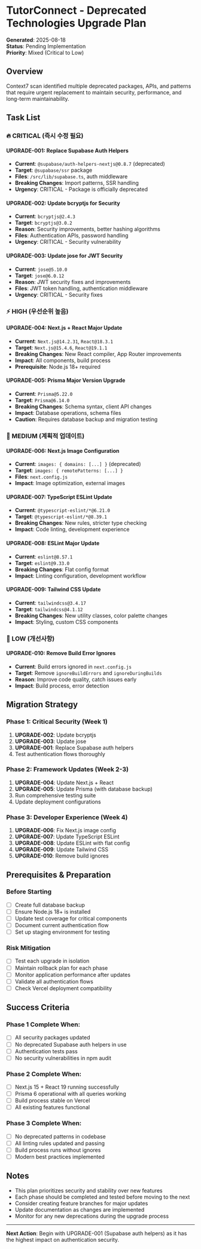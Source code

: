 # TutorConnect - Deprecated Technologies Upgrade Plan

**Generated**: 2025-08-18  
**Status**: Pending Implementation  
**Priority**: Mixed (Critical to Low)

## Overview
Context7 scan identified multiple deprecated packages, APIs, and patterns that require urgent replacement to maintain security, performance, and long-term maintainability.

## Task List

### 🔥 CRITICAL (즉시 수정 필요)

#### UPGRADE-001: Replace Supabase Auth Helpers
- **Current**: `@supabase/auth-helpers-nextjs@0.8.7` (deprecated)
- **Target**: `@supabase/ssr` package
- **Files**: `/src/lib/supabase.ts`, auth middleware
- **Breaking Changes**: Import patterns, SSR handling
- **Urgency**: CRITICAL - Package is officially deprecated

#### UPGRADE-002: Update bcryptjs for Security
- **Current**: `bcryptjs@2.4.3`
- **Target**: `bcryptjs@3.0.2`
- **Reason**: Security improvements, better hashing algorithms
- **Files**: Authentication APIs, password handling
- **Urgency**: CRITICAL - Security vulnerability

#### UPGRADE-003: Update jose for JWT Security
- **Current**: `jose@5.10.0`
- **Target**: `jose@6.0.12`
- **Reason**: JWT security fixes and improvements
- **Files**: JWT token handling, authentication middleware
- **Urgency**: CRITICAL - Security fixes

### ⚡ HIGH (우선순위 높음)

#### UPGRADE-004: Next.js + React Major Update
- **Current**: `Next.js@14.2.31`, `React@18.3.1`
- **Target**: `Next.js@15.4.6`, `React@19.1.1`
- **Breaking Changes**: New React compiler, App Router improvements
- **Impact**: All components, build process
- **Prerequisite**: Node.js 18+ required

#### UPGRADE-005: Prisma Major Version Upgrade
- **Current**: `Prisma@5.22.0`
- **Target**: `Prisma@6.14.0`
- **Breaking Changes**: Schema syntax, client API changes
- **Impact**: Database operations, schema files
- **Caution**: Requires database backup and migration testing

### 📌 MEDIUM (계획적 업데이트)

#### UPGRADE-006: Next.js Image Configuration
- **Current**: `images: { domains: [...] }` (deprecated)
- **Target**: `images: { remotePatterns: [...] }`
- **Files**: `next.config.js`
- **Impact**: Image optimization, external images

#### UPGRADE-007: TypeScript ESLint Update
- **Current**: `@typescript-eslint/*@6.21.0`
- **Target**: `@typescript-eslint/*@8.39.1`
- **Breaking Changes**: New rules, stricter type checking
- **Impact**: Code linting, development experience

#### UPGRADE-008: ESLint Major Update
- **Current**: `eslint@8.57.1`
- **Target**: `eslint@9.33.0`
- **Breaking Changes**: Flat config format
- **Impact**: Linting configuration, development workflow

#### UPGRADE-009: Tailwind CSS Update
- **Current**: `tailwindcss@3.4.17`
- **Target**: `tailwindcss@4.1.12`
- **Breaking Changes**: New utility classes, color palette changes
- **Impact**: Styling, custom CSS components

### 📝 LOW (개선사항)

#### UPGRADE-010: Remove Build Error Ignores
- **Current**: Build errors ignored in `next.config.js`
- **Target**: Remove `ignoreBuildErrors` and `ignoreDuringBuilds`
- **Reason**: Improve code quality, catch issues early
- **Impact**: Build process, error detection

## Migration Strategy

### Phase 1: Critical Security (Week 1)
1. **UPGRADE-002**: Update bcryptjs
2. **UPGRADE-003**: Update jose
3. **UPGRADE-001**: Replace Supabase auth helpers
4. Test authentication flows thoroughly

### Phase 2: Framework Updates (Week 2-3)
1. **UPGRADE-004**: Update Next.js + React
2. **UPGRADE-005**: Update Prisma (with database backup)
3. Run comprehensive testing suite
4. Update deployment configurations

### Phase 3: Developer Experience (Week 4)
1. **UPGRADE-006**: Fix Next.js image config
2. **UPGRADE-007**: Update TypeScript ESLint
3. **UPGRADE-008**: Update ESLint with flat config
4. **UPGRADE-009**: Update Tailwind CSS
5. **UPGRADE-010**: Remove build ignores

## Prerequisites & Preparation

### Before Starting
- [ ] Create full database backup
- [ ] Ensure Node.js 18+ is installed
- [ ] Update test coverage for critical components
- [ ] Document current authentication flow
- [ ] Set up staging environment for testing

### Risk Mitigation
- [ ] Test each upgrade in isolation
- [ ] Maintain rollback plan for each phase
- [ ] Monitor application performance after updates
- [ ] Validate all authentication flows
- [ ] Check Vercel deployment compatibility

## Success Criteria

### Phase 1 Complete When:
- [ ] All security packages updated
- [ ] No deprecated Supabase auth helpers in use
- [ ] Authentication tests pass
- [ ] No security vulnerabilities in npm audit

### Phase 2 Complete When:
- [ ] Next.js 15 + React 19 running successfully
- [ ] Prisma 6 operational with all queries working
- [ ] Build process stable on Vercel
- [ ] All existing features functional

### Phase 3 Complete When:
- [ ] No deprecated patterns in codebase
- [ ] All linting rules updated and passing
- [ ] Build process runs without ignores
- [ ] Modern best practices implemented

## Notes
- This plan prioritizes security and stability over new features
- Each phase should be completed and tested before moving to the next
- Consider creating feature branches for major updates
- Update documentation as changes are implemented
- Monitor for any new deprecations during the upgrade process

---
**Next Action**: Begin with UPGRADE-001 (Supabase auth helpers) as it has the highest impact on authentication security.